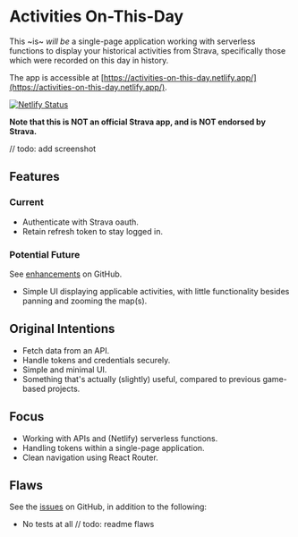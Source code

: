 # Activities On-This-Day

This ~is~ _will be_ a single-page application working with serverless functions to display your historical activities from Strava, specifically those which were recorded on this day in history.

The app is accessible at [https://activities-on-this-day.netlify.app/](https://activities-on-this-day.netlify.app/).

[![Netlify Status](https://api.netlify.com/api/v1/badges/e79fc32d-de94-409e-935d-7403775536bd/deploy-status)](https://app.netlify.com/sites/activities-on-this-day/deploys)

**Note that this is NOT an official Strava app, and is NOT endorsed by Strava.**

// todo: add screenshot

## Features

### Current

- Authenticate with Strava oauth.
- Retain refresh token to stay logged in.

### Potential Future

See [enhancements](https://github.com/kr-matthews/activities-on-this-day/issues?q=is%3Aissue+is%3Aopen+label%3Aenhancement) on GitHub.

- Simple UI displaying applicable activities, with little functionality besides panning and zooming the map(s).

## Original Intentions

- Fetch data from an API.
- Handle tokens and credentials securely.
- Simple and minimal UI.
- Something that's actually (slightly) useful, compared to previous game-based projects.

## Focus

- Working with APIs and (Netlify) serverless functions.
- Handling tokens within a single-page application.
- Clean navigation using React Router.

## Flaws

See the [issues](https://github.com/kr-matthews/activities-on-this-day/issues) on GitHub, in addition to the following:

- No tests at all
  // todo: readme flaws
